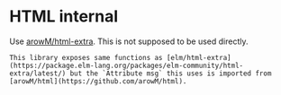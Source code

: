 # HTML internal

Use [arowM/html-extra](https://github.com/arowM/html-extra).
This is not supposed to be used directly.

    This library exposes same functions as [elm/html-extra](https://package.elm-lang.org/packages/elm-community/html-extra/latest/) but the `Attribute msg` this uses is imported from [arowM/html](https://github.com/arowM/html).
